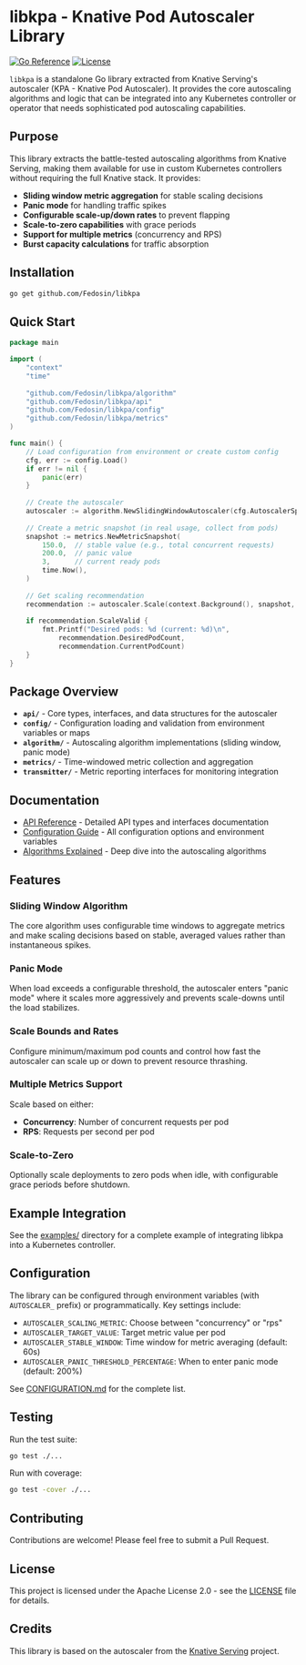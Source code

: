 # libkpa - Knative Pod Autoscaler Library

[![Go Reference](https://pkg.go.dev/badge/github.com/Fedosin/libkpa.svg)](https://pkg.go.dev/github.com/Fedosin/libkpa)
[![License](https://img.shields.io/badge/License-Apache%202.0-blue.svg)](https://opensource.org/licenses/Apache-2.0)

`libkpa` is a standalone Go library extracted from Knative Serving's autoscaler (KPA - Knative Pod Autoscaler). It provides the core autoscaling algorithms and logic that can be integrated into any Kubernetes controller or operator that needs sophisticated pod autoscaling capabilities.

## Purpose

This library extracts the battle-tested autoscaling algorithms from Knative Serving, making them available for use in custom Kubernetes controllers without requiring the full Knative stack. It provides:

- **Sliding window metric aggregation** for stable scaling decisions
- **Panic mode** for handling traffic spikes
- **Configurable scale-up/down rates** to prevent flapping
- **Scale-to-zero capabilities** with grace periods
- **Support for multiple metrics** (concurrency and RPS)
- **Burst capacity calculations** for traffic absorption

## Installation

```bash
go get github.com/Fedosin/libkpa
```

## Quick Start

```go
package main

import (
    "context"
    "time"
    
    "github.com/Fedosin/libkpa/algorithm"
    "github.com/Fedosin/libkpa/api"
    "github.com/Fedosin/libkpa/config"
    "github.com/Fedosin/libkpa/metrics"
)

func main() {
    // Load configuration from environment or create custom config
    cfg, err := config.Load()
    if err != nil {
        panic(err)
    }
    
    // Create the autoscaler
    autoscaler := algorithm.NewSlidingWindowAutoscaler(cfg.AutoscalerSpec)
    
    // Create a metric snapshot (in real usage, collect from pods)
    snapshot := metrics.NewMetricSnapshot(
        150.0,  // stable value (e.g., total concurrent requests)
        200.0,  // panic value
        3,      // current ready pods
        time.Now(),
    )
    
    // Get scaling recommendation
    recommendation := autoscaler.Scale(context.Background(), snapshot, time.Now())
    
    if recommendation.ScaleValid {
        fmt.Printf("Desired pods: %d (current: %d)\n", 
            recommendation.DesiredPodCount, 
            recommendation.CurrentPodCount)
    }
}
```

## Package Overview

- **`api/`** - Core types, interfaces, and data structures for the autoscaler
- **`config/`** - Configuration loading and validation from environment variables or maps
- **`algorithm/`** - Autoscaling algorithm implementations (sliding window, panic mode)
- **`metrics/`** - Time-windowed metric collection and aggregation
- **`transmitter/`** - Metric reporting interfaces for monitoring integration

## Documentation

- [API Reference](docs/API.md) - Detailed API types and interfaces documentation
- [Configuration Guide](docs/CONFIGURATION.md) - All configuration options and environment variables
- [Algorithms Explained](docs/ALGORITHMS.md) - Deep dive into the autoscaling algorithms

## Features

### Sliding Window Algorithm
The core algorithm uses configurable time windows to aggregate metrics and make scaling decisions based on stable, averaged values rather than instantaneous spikes.

### Panic Mode
When load exceeds a configurable threshold, the autoscaler enters "panic mode" where it scales more aggressively and prevents scale-downs until the load stabilizes.

### Scale Bounds and Rates
Configure minimum/maximum pod counts and control how fast the autoscaler can scale up or down to prevent resource thrashing.

### Multiple Metrics Support
Scale based on either:
- **Concurrency**: Number of concurrent requests per pod
- **RPS**: Requests per second per pod

### Scale-to-Zero
Optionally scale deployments to zero pods when idle, with configurable grace periods before shutdown.

## Example Integration

See the [examples/](examples/) directory for a complete example of integrating libkpa into a Kubernetes controller.

## Configuration

The library can be configured through environment variables (with `AUTOSCALER_` prefix) or programmatically. Key settings include:

- `AUTOSCALER_SCALING_METRIC`: Choose between "concurrency" or "rps"
- `AUTOSCALER_TARGET_VALUE`: Target metric value per pod
- `AUTOSCALER_STABLE_WINDOW`: Time window for metric averaging (default: 60s)
- `AUTOSCALER_PANIC_THRESHOLD_PERCENTAGE`: When to enter panic mode (default: 200%)

See [CONFIGURATION.md](docs/CONFIGURATION.md) for the complete list.

## Testing

Run the test suite:

```bash
go test ./...
```

Run with coverage:

```bash
go test -cover ./...
```

## Contributing

Contributions are welcome! Please feel free to submit a Pull Request.

## License

This project is licensed under the Apache License 2.0 - see the [LICENSE](LICENSE) file for details.

## Credits

This library is based on the autoscaler from the [Knative Serving](https://github.com/knative/serving) project. 